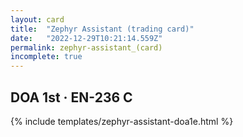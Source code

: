 ```yaml
---
layout: card
title:  "Zephyr Assistant (trading card)"
date:   "2022-12-29T10:21:14.559Z"
permalink: zephyr-assistant_(card)
incomplete: true
---
```


## DOA 1st &middot; EN-236 C

{% include templates/zephyr-assistant-doa1e.html %}
